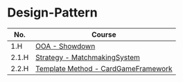 # Design-Pattern

| No.   | Course                                                                       |
|-------|------------------------------------------------------------------------------|
| 1.H   | [OOA - Showdown](C1M1H1/README.md)                                           |
| 2.1.H | [Strategy - MatchmakingSystem](C2M1H1/README.md)                             |
| 2.2.H | [Template Method - CardGameFramework](C2M2H1/README.md)                      |
